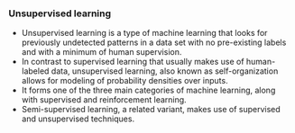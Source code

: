 ### Unsupervised learning
* Unsupervised learning is a type of machine learning that looks for previously undetected patterns in a data set with no pre-existing labels and with a minimum of human supervision. 
* In contrast to supervised learning that usually makes use of human-labeled data, unsupervised learning, also known as self-organization allows for modeling of probability densities over inputs. 
* It forms one of the three main categories of machine learning, along with supervised and reinforcement learning. 
* Semi-supervised learning, a related variant, makes use of supervised and unsupervised techniques.
